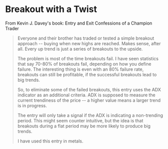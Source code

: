 # Breakout with a Twist

From Kevin J. Davey's book: Entry and Exit Confessions of a Champion Trader

> Everyone and their brother has traded or tested a simple breakout approach -- buying when new highs are reached. 
> Makes sense, after all. Every up trend is just a series of breakouts to the upside.
>
> The problem is most of the time breakouts fail. 
> I have seen statistics that say 70-80% of breakouts fail, depending on how you define failure. 
> The interesting thing is even with an 80% failure rate, breakouts can still be profitable, 
> if the successful breakouts lead to big trends.
>
> So, to eliminate some of the failed breakouts, this entry uses the ADX indicator as an additional criteria. 
> ADX is supposed to measure the current trendiness of the price -- a higher value means a larger trend is in progress.
>
> The entry will only take a signal if the ADX is indicating a non-trending period. 
> This might seem counter intuitive, but the idea is that breakouts during a flat period may be more likely to produce big trends.
>
> I have used this entry in metals.

